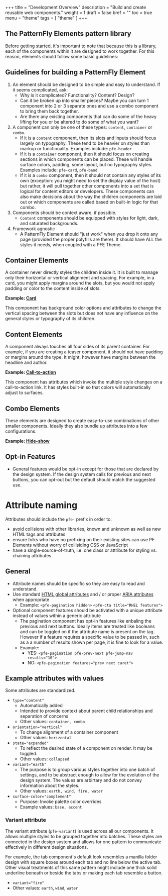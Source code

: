 +++
title = "Development Overview"
description = "Build and create reusable web components."
weight = 1
draft = false
bref = ""
toc = true
menu = "theme"
tags = [ "theme" ]
+++


## The PatternFly Elements pattern library

Before getting started, it's important to note that because this is a library, each of the components within it are designed to work together. For this reason, elements should follow some basic guidelines:

## Guidelines for building a PatternFly Element

1. An element should be designed to be simple and easy to understand. If it seems complicated, ask:
    - Why is it complicated? Functionality? Content? Design?
    - Can it be broken up into smaller pieces? Maybe you can turn 1 component into 2 or 3 separate ones and use a combo component to bring them back together.
    - Are there any existing components that can do some of the heavy lifting for you or be altered to do some of what you want?
2. A component can only be one of these types: `content`, `container` or `combo`. 
    - If it is a `content` component,  then its slots and inputs should focus largely on typography. These tend to be heavier on styles than markup or functionality. Examples include: `pfe-header`
    - If it is a `container` component, then it should focus on creating sections in which components can be placed. These will handle surface colors, padding, some layout, but no typography styles. Examples include: `pfe-card`, `pfe-band`
    - If it is a `combo` component, then it should not contain any styles of its own (exception: you might need to set the display value of the host) but rather, it will pull together other components into a set that is logical for content editors or developers. These components can also make decisions about the way the children components are laid out or which components are called based on built-in logic for that combo.
3. Components should be context aware, if possible.
    - `Content` components should be equipped with styles for light, dark, and saturated backgrounds.
4. Framework agnostic
    - A PatternFly Element should "just work" when you drop it onto any page (provided the proper polyfills are there). It should have ALL the styles it needs, when coupled with a PFE Theme.

## Container Elements

A container never directly styles the children inside it. It is built to manage only their horizontal or vertical alignment and spacing. For example, in a card, you might apply margins around the slots, but you would not apply padding or color to the content inside of slots.

**Example: [Card](https://github.com/patternfly/patternfly-elements/blob/master/elements/pfe-card/src)**

This component has background color options and attributes to change the vertical spacing between the slots but does not have any influence on the general styles or typography of its children.


## Content Elements

A component always touches all four sides of its parent container. For example, if you are creating a teaser component, it should not have padding or margins around the type. It might, however have margins between the headline and author.

**Example: [Call-to-action](https://github.com/patternfly/patternfly-elements/blob/master/elements/pfe-cta/src)**

This component has attributes which invoke the multiple style changes on a call-to-action link. It has styles built-in so that colors will automatically adjust to surfaces.

## Combo Elements

These elements are designed to create easy-to-use combinations of other smaller components. Ideally they also bundle up attributes into a few configurations.

**Example: [Hide-show](https://github.com/patternfly/patternfly-elements/blob/master/elements/pfe-hide-show)**


## Opt-in Features
- General features would be opt-in except for those that are declared by the design system. If the design system calls for previous and next buttons, you can opt-out but the default should match the suggested use.




# Attribute naming 

Attributes should include the `pfe-` prefix in order to:

- avoid collisions with other libraries, known and unknown as well as new HTML tags and attributes
- ensure folks who have no prefixing on their existing sites can use PF Elements without worry of collisiding CSS or JavaScript
- have a single-source-of-truth, i.e. one class or attribute for styling vs. chaining attributes


## General
- Attribute names should be specific so they are easy to read and understand. 
- Use standard [HTML global attributes](https://www.w3schools.com/tags/ref_standardattributes.asp) and / or proper [ARIA attributes](https://developer.mozilla.org/en-US/docs/Web/Accessibility/ARIA) when appropriate
    - Example: `<pfe-pagination hidden>` `<pfe-cta title="RHEL features">`
- Optional component features should be activated with a unique attribute instead of values within a generic attribute
    - The pagination component has opt-in features like enbaling the previous and next buttons. Ideally items are treated like booleans and can be toggled on if the attribute name is present on the tag. However if a feature requires a specific value to be passed in, such as a a number of results shown per page, it is fine to look for a value.
    - Example: 
        - YES: `<pfe-pagination pfe-prev-next pfe-jump-nav results="10">`
        - NO: `<pfe-pagination features="prev next caret">`


## Example attributes with values
Some attributes are standardized. 

- `type="content"`
    - Automatically added
    - Intended to provide context about parent child relationships and separation of concerns
    - Other values: `container, combo`
- `orientation="vertical"`
    - To change alignment of a container component 
    - Other values: `horizontal`
- `state="expanded"`
    - To reflect the desired state of a component on render. It may be toggled.
    - Other values: `collapsed`
- `variant="earth"`
    - The purpose is to group various styles together into one batch of settings, and to be abstract enough to allow for the evolution of the design system. The values are arbirtary and do not convey information about the styles.
    - Other values: `earth, wind, fire, water`
- `surface-color="complement"`
    - Purpose: Invoke palette color overrides
    - Example values: `base, accent`

### Variant attribute

The variant attribute (`pfe-variant`) is used across all our components. It allows multiple styles to be grouped together into batches.  These styles are connected in the design system and allows for one pattern to communicate effectively in different design situations.  

For example, the tab component's default look resembles a manilla folder design with square boxes around each tab and no line below the active tab.  Other visual treatments of this same pattern might include one thick solid underline beneath or beside the tabs or making each tab resemble a button.  
- `variant="fire"`
- Other values: `earth`, `wind`, `water`
